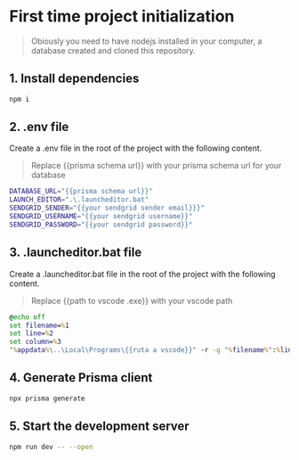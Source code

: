 # First time project initialization

> Obiously you need to have nodejs installed in your computer, a database created and cloned this repository.

## 1. Install dependencies

```bash
npm i
```

## 2. .env file

Create a .env file in the root of the project with the following content.

> Replace {{prisma schema url}} with your prisma schema url for your database

```bash
DATABASE_URL="{{prisma schema url}}"
LAUNCH_EDITOR=".\.launcheditor.bat"
SENDGRID_SENDER="{{your sendgrid sender email}}}"
SENDGRID_USERNAME="{{your sendgrid username}}"
SENDGRID_PASSWORD="{{your sendgrid password}}"
```

## 3. .launcheditor.bat file

Create a .launcheditor.bat file in the root of the project with the following content.

> Replace {{path to vscode .exe}} with your vscode path

```bat
@echo off
set filename=%1
set line=%2
set column=%3
"%appdata%\..\Local\Programs\{{ruta a vscode}}" -r -g "%filename%":%lineNumber%:%columnNumber%
```

## 4. Generate Prisma client

```bash
npx prisma generate
```

## 5. Start the development server

```bash
npm run dev -- --open
```
